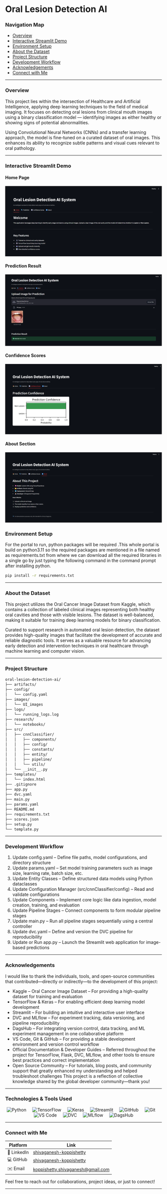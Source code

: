 # Oral Lesion Detection AI

### Navigation Map
- [Overview](#overview)
- [Interactive Streamlit Demo](#interactive-streamlit-demo)
- [Environment Setup](#environment-setup)
- [About the Dataset](#about-the-dataset)
- [Project Structure](#project-structure)
- [Development Workflow](#development-workflow)
- [Acknowledgements](#acknowledgements)
- [Connect with Me](#connect-with-me)

---

### Overview
This project lies within the intersection of Healthcare and Artificial Intelligence, applying deep learning techniques to the field of medical imaging. It focuses on detecting oral lesions from clinical mouth images using a binary classification model — identifying images as either healthy or showing signs of potential abnormalities.

Using Convolutional Neural Networks (CNNs) and a transfer learning approach, the model is fine-tuned on a curated dataset of oral images. This enhances its ability to recognize subtle patterns and visual cues relevant to oral pathology.

---
### Interactive Streamlit Demo
#### Home Page
![UI Homepage](/images/ui_homepage.png)
#### Prediction Result
![UI Prediction](/images/ui_prediction.png)
#### Confidence Scores
![UI Confidence Scores](/images/ui_confidence_scores.png)
#### About Section
![UI About](/images/ui_about.png)



### Environment Setup
For the portal to run, python packages will be required .This whole portal is build on python3.11 so the required packages are mentioned in a file named as requirements.txt from where we can download all the required libraries in a single go by just typing the following command in the command prompt after installing python.
```bash
pip install -r requirements.txt
```
---

### About the Dataset
This project utilizes the Oral Cancer Image Dataset from Kaggle, which contains a collection of labeled clinical images representing both healthy oral cavities and those with visible lesions. The dataset is well-balanced, making it suitable for training deep learning models for binary classification.

Curated to support research in automated oral lesion detection, the dataset provides high-quality images that facilitate the development of accurate and reliable diagnostic tools. It serves as a valuable resource for advancing early detection and intervention techniques in oral healthcare through machine learning and computer vision.

---

### Project Structure
```text
oral-lesion-detection-ai/
├── artifacts/
├── config/
│   └── config.yaml
├── images/
│   └── UI_images
├── logs/
│   └── running_logs.log
├── research/
│   └── notebooks/
├── src/
│   ├── cnnClassifier/
│   │   ├── components/
│   │   ├── config/
│   │   ├── constants/
│   │   ├── entity/
│   │   ├── pipeline/
│   │   └── utils/
│   └── __init__.py
├── templates/
│   └── index.html
├── .gitignore
├── app.py
├── dvc.yaml
├── main.py
├── params.yaml
├── README.md
├── requirements.txt
├── scores.json
├── setup.py
└── template.py
```

---

### Development Workflow
1. Update config.yaml – Define file paths, model configurations, and directory structure
2. Update params.yaml – Set model training parameters such as image size, learning rate, batch size, etc.
3. Update Entity Classes – Define structured data models using Python dataclasses
4. Update Configuration Manager (src/cnnClassifier/config) – Read and validate configurations
5. Update Components – Implement core logic like data ingestion, model creation, training, and evaluation
6. Update Pipeline Stages – Connect components to form modular pipeline stages
7. Update main.py – Run all pipeline stages sequentially using a central controller
8. Update dvc.yaml – Define and version the DVC pipeline for reproducibility
9. Update or Run app.py – Launch the Streamlit web application for image-based predictions

---

### Acknowledgements
I would like to thank the individuals, tools, and open-source communities that contributed—directly or indirectly—to the development of this project:
- Kaggle – Oral Cancer Image Dataset – For providing a high-quality dataset for training and evaluation
- TensorFlow & Keras – For enabling efficient deep learning model development
- Streamlit – For building an intuitive and interactive user interface
- DVC and MLflow – For experiment tracking, data versioning, and pipeline reproducibility
- DagsHub – For integrating version control, data tracking, and ML experiment management in one collaborative platform
- VS Code, Git & GitHub – For providing a stable development environment and version control workflow
- Official Documentation & Developer Guides – Referred throughout the project for TensorFlow, Flask, DVC, MLflow, and other tools to ensure best practices and correct implementation
- Open Source Community – For tutorials, blog posts, and community support that greatly enhanced my understanding and helped troubleshoot challenges
This project is a reflection of collective knowledge shared by the global developer community—thank you!

---

### Technologies & Tools Used

<p align="center">
  <img src="https://cdn.jsdelivr.net/gh/devicons/devicon/icons/python/python-original.svg" alt="Python" height="40"/>
  &nbsp;&nbsp;&nbsp;
  <img src="https://cdn.jsdelivr.net/gh/devicons/devicon/icons/tensorflow/tensorflow-original.svg" alt="TensorFlow" height="40"/>
  &nbsp;&nbsp;&nbsp;
  <img src="https://cdn.jsdelivr.net/gh/devicons/devicon/icons/keras/keras-original.svg" alt="Keras" height="40"/>
  &nbsp;&nbsp;&nbsp;
  <img src="https://streamlit.io/images/brand/streamlit-logo-primary-colormark-lighttext.png" alt="Streamlit" height="40"/>
  &nbsp;&nbsp;&nbsp;
  <img src="https://img.icons8.com/?size=100&id=12599&format=png&color=FFFFFF" alt="GitHub" height="40"/>
  &nbsp;&nbsp;&nbsp;
  <img src="https://git-scm.com/images/logos/downloads/Git-Logo-1788C.svg" alt="Git" height="40"/>
  &nbsp;&nbsp;&nbsp;
  <img src="https://cdn.jsdelivr.net/gh/devicons/devicon/icons/vscode/vscode-original.svg" alt="VS Code" height="40"/>
  &nbsp;&nbsp;&nbsp;
  <img src="https://upload.wikimedia.org/wikipedia/commons/a/af/Data_Version_Control._Official_Logo_by_Iterative.ai.png?download" alt="DVC" height="40"/>
  &nbsp;&nbsp;&nbsp;
  <img src="https://cdn.brandfetch.io/idS8GMP5c8/theme/dark/logo.svg?c=1bxid64Mup7aczewSAYMX&t=1742926327412" alt="MLflow" height="40"/>
  &nbsp;&nbsp;&nbsp;
  <img src="https://user-images.githubusercontent.com/611655/181510038-e38f4001-c304-411e-8f45-f71554eb9763.png" alt="DagsHub" height="40"/>
</p>


---

### Connect with Me

| Platform       | Link                                                                 |
|----------------|----------------------------------------------------------------------|
| 💼 LinkedIn     | [shivaganesh-koppishetty](https://www.linkedin.com/in/shivaganesh-koppishetty/) |
| 💻 GitHub       | [shivaganesh-koppishetty](https://github.com/shivaganesh-koppishetty) |
| ✉️ Email         | koppishetty.shivaganesh@gmail.com                                              |

Feel free to reach out for collaborations, project ideas, or just to connect!

---